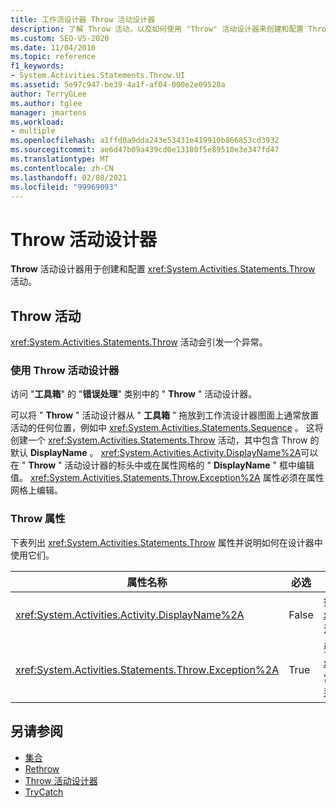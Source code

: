 ```yaml
---
title: 工作流设计器 Throw 活动设计器
description: 了解 Throw 活动，以及如何使用 "Throw" 活动设计器来创建和配置 Throw 活动。
ms.custom: SEO-VS-2020
ms.date: 11/04/2016
ms.topic: reference
f1_keywords:
- System.Activities.Statements.Throw.UI
ms.assetid: 5e97c947-be39-4a1f-af04-000e2e09528a
author: TerryGLee
ms.author: tglee
manager: jmartens
ms.workload:
- multiple
ms.openlocfilehash: a1ffd0a9dda243e53431e419910b866853cd3932
ms.sourcegitcommit: ae6d47b09a439cd0e13180f5e89510e3e347fd47
ms.translationtype: MT
ms.contentlocale: zh-CN
ms.lasthandoff: 02/08/2021
ms.locfileid: "99969093"
---
```

# <a name="throw-activity-designer"></a>Throw 活动设计器

**Throw** 活动设计器用于创建和配置 <xref:System.Activities.Statements.Throw> 活动。

## <a name="the-throw-activity"></a>Throw 活动

<xref:System.Activities.Statements.Throw> 活动会引发一个异常。

### <a name="using-the-throw-activity-designer"></a>使用 Throw 活动设计器

访问 "**工具箱**" 的 "**错误处理**" 类别中的 " **Throw** " 活动设计器。

可以将 " **Throw** " 活动设计器从 " **工具箱** " 拖放到工作流设计器图面上通常放置活动的任何位置，例如中 <xref:System.Activities.Statements.Sequence> 。 这将创建一个 <xref:System.Activities.Statements.Throw> 活动，其中包含 Throw 的默认 **DisplayName** 。 <xref:System.Activities.Activity.DisplayName%2A>可以在 " **Throw** " 活动设计器的标头中或在属性网格的 " **DisplayName** " 框中编辑值。 <xref:System.Activities.Statements.Throw.Exception%2A> 属性必须在属性网格上编辑。

### <a name="the-throw-properties"></a>Throw 属性

下表列出 <xref:System.Activities.Statements.Throw> 属性并说明如何在设计器中使用它们。

|属性名称|必选|使用情况|
|-|--------------|-|
|<xref:System.Activities.Activity.DisplayName%2A>|False|指定 <xref:System.Activities.Statements.Throw> 活动的可选友好名称。 默认值为 Throw。|
|<xref:System.Activities.Statements.Throw.Exception%2A>|True|要引发的异常。 此异常必须派生自 <xref:System.Exception>。 若要指定此异常，请在属性网格中键入 Visual Basic 表达式。|

## <a name="see-also"></a>另请参阅

- [集合](../workflow-designer/collection-activity-designers.md)
- [Rethrow](../workflow-designer/rethrow-activity-designer.md)
- [Throw 活动设计器](../workflow-designer/throw-activity-designer.md)
- [TryCatch](../workflow-designer/trycatch-activity-designer.md)
